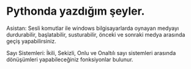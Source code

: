 # Pythonda yazdığım şeyler.

Asistan: Sesli komutlar ile windows bilgisayarlarda oynayan medyayı durdurabilir, başlatabilir, susturabilir, önceki ve sonraki medya arasında geçiş yapabilirsiniz.

Sayı Sistemleri: İkili, Sekizli, Onlu ve Onaltılı sayı sistemleri arasında dönüşümleri yapabileceğiniz fonksiyonlar bulunur.
